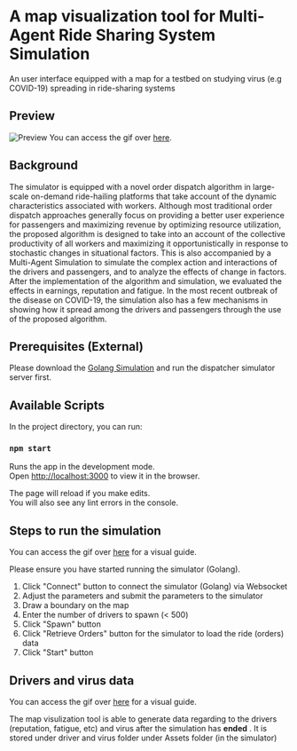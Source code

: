 # A map visualization tool for Multi-Agent Ride Sharing System Simulation
An user interface equipped with a map for a testbed on studying virus (e.g COVID-19) spreading in ride-sharing systems

## Preview
![Preview](https://i.gyazo.com/727de7380e120215049bd1945e335159.gif)
You can access the gif over [here](https://gyazo.com/727de7380e120215049bd1945e335159).

## Background
The simulator is equipped with a novel order dispatch algorithm in large-scale on-demand ride-hailing platforms
that take account of the dynamic characteristics associated with workers. Although most traditional order dispatch approaches generally focus on providing a better user experience for passengers and maximizing revenue by optimizing resource utilization, the proposed
algorithm is designed to take into an account of the collective productivity of all workers and maximizing it opportunistically in response to stochastic changes in situational factors. This is also accompanied by a Multi-Agent Simulation to simulate the complex action and interactions of the drivers and passengers, and to analyze the effects of change in factors. After the implementation of the algorithm and simulation, we evaluated the effects in earnings, reputation and fatigue. In the most recent outbreak of the disease on COVID-19, the simulation also has a few mechanisms in showing how it spread among the drivers and passengers through the use of the proposed algorithm. 

## Prerequisites (External)

Please download the [Golang Simulation](https://github.com/Harrizontal/dispatchserver) and run the dispatcher simulator server first.

## Available Scripts

In the project directory, you can run:

### `npm start`

Runs the app in the development mode.<br>
Open [http://localhost:3000](http://localhost:3000) to view it in the browser.

The page will reload if you make edits.<br>
You will also see any lint errors in the console.

## Steps to run the simulation
You can access the gif over [here](https://gyazo.com/aa3b80bcc52545a3e58c6f4ee631d1bf) for a visual guide.

Please ensure you have started running the simulator (Golang).

1. Click "Connect" button to connect the simulator (Golang) via Websocket
2. Adjust the parameters and submit the parameters to the simulator
3. Draw a boundary on the map
4. Enter the number of drivers to spawn (< 500)
5. Click "Spawn" button
6. Click "Retrieve Orders" button for the simulator to load the ride (orders) data
7. Click "Start" button


## Drivers and virus data 
You can access the gif over [here](https://gyazo.com/8d9d8b1ee46449137e5b7aff320d201e) for a visual guide.

The map visulization tool is able to generate data regarding to the drivers (reputation, fatigue, etc) and virus after the simulation has **ended** . It is stored under driver and virus folder under Assets folder (in the simulator)


